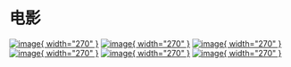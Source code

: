# 电影

[![image](xjcy1.jpg){ width="270" }](https://www.imdb.com/title/tt0816692/)
[![image](ttnk.jpg){ width="270" }](https://www.imdb.com/title/tt0120338/)
[![image](dmkj.jpg){ width="270" }](https://www.imdb.com/title/tt1375666/)
[![image](swss.jpg){ width="270" }](https://www.imdb.com/title/tt0097165/)
[![image](fnbdct.jpg){ width="270" }](https://www.imdb.com/title/tt0372824/)
[![image](afd.jpg){ width="270" }](https://www.imdb.com/title/tt0499549/)
